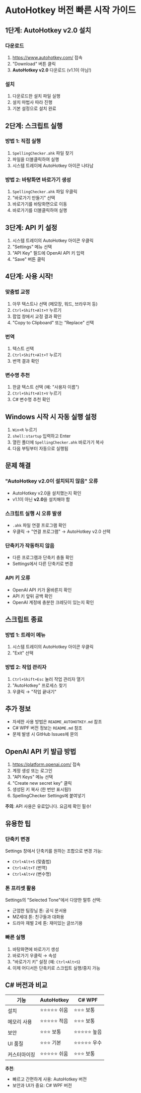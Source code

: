 # AutoHotkey 버전 빠른 시작 가이드

## 1단계: AutoHotkey v2.0 설치

### 다운로드
1. https://www.autohotkey.com/ 접속
2. "Download" 버튼 클릭
3. **AutoHotkey v2.0** 다운로드 (v1.1이 아님!)

### 설치
1. 다운로드한 설치 파일 실행
2. 설치 마법사 따라 진행
3. 기본 설정으로 설치 완료

## 2단계: 스크립트 실행

### 방법 1: 직접 실행
1. `SpellingChecker.ahk` 파일 찾기
2. 파일을 더블클릭하여 실행
3. 시스템 트레이에 AutoHotkey 아이콘 나타남

### 방법 2: 바탕화면 바로가기 생성
1. `SpellingChecker.ahk` 파일 우클릭
2. "바로가기 만들기" 선택
3. 바로가기를 바탕화면으로 이동
4. 바로가기를 더블클릭하여 실행

## 3단계: API 키 설정

1. 시스템 트레이의 AutoHotkey 아이콘 우클릭
2. "Settings" 메뉴 선택
3. "API Key" 필드에 OpenAI API 키 입력
4. "Save" 버튼 클릭

## 4단계: 사용 시작!

### 맞춤법 교정
1. 아무 텍스트나 선택 (메모장, 워드, 브라우저 등)
2. `Ctrl+Shift+Alt+Y` 누르기
3. 팝업 창에서 교정 결과 확인
4. "Copy to Clipboard" 또는 "Replace" 선택

### 번역
1. 텍스트 선택
2. `Ctrl+Shift+Alt+T` 누르기
3. 번역 결과 확인

### 변수명 추천
1. 한글 텍스트 선택 (예: "사용자 이름")
2. `Ctrl+Shift+Alt+V` 누르기
3. C# 변수명 추천 확인

## Windows 시작 시 자동 실행 설정

1. `Win+R` 누르기
2. `shell:startup` 입력하고 Enter
3. 열린 폴더에 `SpellingChecker.ahk` 바로가기 복사
4. 다음 부팅부터 자동으로 실행됨

## 문제 해결

### "AutoHotkey v2.0이 설치되지 않음" 오류
- AutoHotkey v2.0을 설치했는지 확인
- v1.1이 아닌 **v2.0**을 설치해야 함

### 스크립트 실행 시 오류 발생
- `.ahk` 파일 연결 프로그램 확인
- 우클릭 → "연결 프로그램" → AutoHotkey v2.0 선택

### 단축키가 작동하지 않음
- 다른 프로그램과 단축키 충돌 확인
- Settings에서 다른 단축키로 변경

### API 키 오류
- OpenAI API 키가 올바른지 확인
- API 키 앞뒤 공백 확인
- OpenAI 계정에 충분한 크레딧이 있는지 확인

## 스크립트 종료

### 방법 1: 트레이 메뉴
1. 시스템 트레이의 AutoHotkey 아이콘 우클릭
2. "Exit" 선택

### 방법 2: 작업 관리자
1. `Ctrl+Shift+Esc` 눌러 작업 관리자 열기
2. "AutoHotkey" 프로세스 찾기
3. 우클릭 → "작업 끝내기"

## 추가 정보

- 자세한 사용 방법은 `README_AUTOHOTKEY.md` 참조
- C# WPF 버전 정보는 `README.md` 참조
- 문제 발생 시 GitHub Issues에 문의

## OpenAI API 키 발급 방법

1. https://platform.openai.com/ 접속
2. 계정 생성 또는 로그인
3. "API Keys" 메뉴 선택
4. "Create new secret key" 클릭
5. 생성된 키 복사 (한 번만 표시됨!)
6. SpellingChecker Settings에 붙여넣기

**주의**: API 사용은 유료입니다. 요금제 확인 필수!

## 유용한 팁

### 단축키 변경
Settings 창에서 단축키를 원하는 조합으로 변경 가능:
- `Ctrl+Alt+S` (맞춤법)
- `Ctrl+Alt+T` (번역)
- `Ctrl+Alt+V` (변수명)

### 톤 프리셋 활용
Settings의 "Selected Tone"에서 다양한 말투 선택:
- 근엄한 팀장님 톤: 공식 문서용
- MZ세대 톤: 친구들과 대화용
- 드라마 재벌 2세 톤: 재미있는 글쓰기용

### 빠른 실행
1. 바탕화면에 바로가기 생성
2. 바로가기 우클릭 → 속성
3. "바로가기 키" 설정 (예: `Ctrl+Alt+S`)
4. 이제 어디서든 단축키로 스크립트 실행/중지 가능

## C# 버전과 비교

| 기능 | AutoHotkey | C# WPF |
|------|-----------|--------|
| 설치 | ⭐⭐⭐⭐⭐ 쉬움 | ⭐⭐⭐ 보통 |
| 메모리 사용 | ⭐⭐⭐⭐⭐ 적음 | ⭐⭐⭐ 보통 |
| 보안 | ⭐⭐⭐ 보통 | ⭐⭐⭐⭐⭐ 높음 |
| UI 품질 | ⭐⭐⭐ 기본 | ⭐⭐⭐⭐⭐ 우수 |
| 커스터마이징 | ⭐⭐⭐⭐⭐ 쉬움 | ⭐⭐⭐ 보통 |

**추천**:
- 빠르고 간편하게 사용: AutoHotkey 버전
- 보안과 UI가 중요: C# WPF 버전
